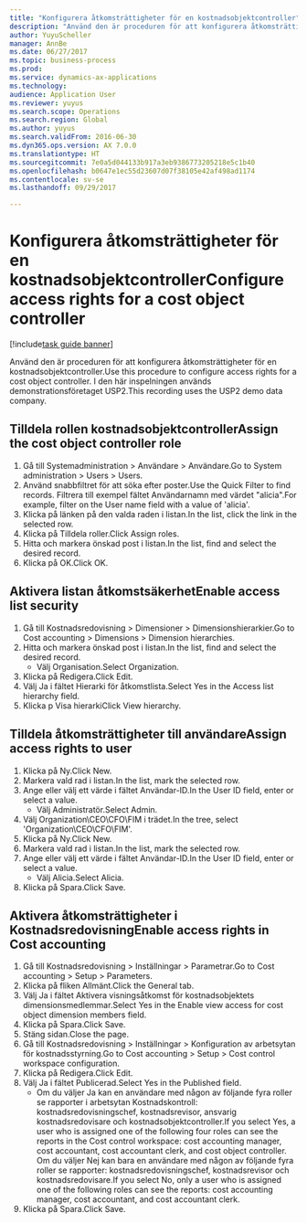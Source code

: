```yaml
--- 
title: "Konfigurera åtkomsträttigheter för en kostnadsobjektcontroller"
description: "Använd den är proceduren för att konfigurera åtkomsträttigheter för en kostnadsobjektcontroller."
author: YuyuScheller
manager: AnnBe
ms.date: 06/27/2017
ms.topic: business-process
ms.prod: 
ms.service: dynamics-ax-applications
ms.technology: 
audience: Application User
ms.reviewer: yuyus
ms.search.scope: Operations
ms.search.region: Global
ms.author: yuyus
ms.search.validFrom: 2016-06-30
ms.dyn365.ops.version: AX 7.0.0
ms.translationtype: HT
ms.sourcegitcommit: 7e0a5d044133b917a3eb9386773205218e5c1b40
ms.openlocfilehash: b0647e1ec55d23607d07f38105e42af498ad1174
ms.contentlocale: sv-se
ms.lasthandoff: 09/29/2017

---
```

# <a name="configure-access-rights-for-a-cost-object-controller"></a><span data-ttu-id="8159a-103">Konfigurera åtkomsträttigheter för en kostnadsobjektcontroller</span><span class="sxs-lookup"><span data-stu-id="8159a-103">Configure access rights for a cost object controller</span></span>

[!include[task guide banner](../../includes/task-guide-banner.md)]

<span data-ttu-id="8159a-104">Använd den är proceduren för att konfigurera åtkomsträttigheter för en kostnadsobjektcontroller.</span><span class="sxs-lookup"><span data-stu-id="8159a-104">Use this procedure to configure access rights for a cost object controller.</span></span> <span data-ttu-id="8159a-105">I den här inspelningen används demonstrationsföretaget USP2.</span><span class="sxs-lookup"><span data-stu-id="8159a-105">This recording uses the USP2 demo data company.</span></span>


## <a name="assign-the-cost-object-controller-role"></a><span data-ttu-id="8159a-106">Tilldela rollen kostnadsobjektcontroller</span><span class="sxs-lookup"><span data-stu-id="8159a-106">Assign the cost object controller role</span></span>
1. <span data-ttu-id="8159a-107">Gå till Systemadministration > Användare > Användare.</span><span class="sxs-lookup"><span data-stu-id="8159a-107">Go to System administration > Users > Users.</span></span>
2. <span data-ttu-id="8159a-108">Använd snabbfiltret för att söka efter poster.</span><span class="sxs-lookup"><span data-stu-id="8159a-108">Use the Quick Filter to find records.</span></span> <span data-ttu-id="8159a-109">Filtrera till exempel fältet Användarnamn med värdet "alicia".</span><span class="sxs-lookup"><span data-stu-id="8159a-109">For example, filter on the User name field with a value of 'alicia'.</span></span>
3. <span data-ttu-id="8159a-110">Klicka på länken på den valda raden i listan.</span><span class="sxs-lookup"><span data-stu-id="8159a-110">In the list, click the link in the selected row.</span></span>
4. <span data-ttu-id="8159a-111">Klicka på Tilldela roller.</span><span class="sxs-lookup"><span data-stu-id="8159a-111">Click Assign roles.</span></span>
5. <span data-ttu-id="8159a-112">Hitta och markera önskad post i listan.</span><span class="sxs-lookup"><span data-stu-id="8159a-112">In the list, find and select the desired record.</span></span>
6. <span data-ttu-id="8159a-113">Klicka på OK.</span><span class="sxs-lookup"><span data-stu-id="8159a-113">Click OK.</span></span>

## <a name="enable-access-list-security"></a><span data-ttu-id="8159a-114">Aktivera listan åtkomstsäkerhet</span><span class="sxs-lookup"><span data-stu-id="8159a-114">Enable access list security</span></span>
1. <span data-ttu-id="8159a-115">Gå till Kostnadsredovisning > Dimensioner > Dimensionshierarkier.</span><span class="sxs-lookup"><span data-stu-id="8159a-115">Go to Cost accounting > Dimensions > Dimension hierarchies.</span></span>
2. <span data-ttu-id="8159a-116">Hitta och markera önskad post i listan.</span><span class="sxs-lookup"><span data-stu-id="8159a-116">In the list, find and select the desired record.</span></span>
    * <span data-ttu-id="8159a-117">Välj Organisation.</span><span class="sxs-lookup"><span data-stu-id="8159a-117">Select Organization.</span></span>  
3. <span data-ttu-id="8159a-118">Klicka på Redigera.</span><span class="sxs-lookup"><span data-stu-id="8159a-118">Click Edit.</span></span>
4. <span data-ttu-id="8159a-119">Välj Ja i fältet Hierarki för åtkomstlista.</span><span class="sxs-lookup"><span data-stu-id="8159a-119">Select Yes in the Access list hierarchy field.</span></span>
5. <span data-ttu-id="8159a-120">Klicka p Visa hierarki</span><span class="sxs-lookup"><span data-stu-id="8159a-120">Click View hierarchy.</span></span>

## <a name="assign-access-rights-to-user"></a><span data-ttu-id="8159a-121">Tilldela åtkomsträttigheter till användare</span><span class="sxs-lookup"><span data-stu-id="8159a-121">Assign access rights to user</span></span>
1. <span data-ttu-id="8159a-122">Klicka på Ny.</span><span class="sxs-lookup"><span data-stu-id="8159a-122">Click New.</span></span>
2. <span data-ttu-id="8159a-123">Markera vald rad i listan.</span><span class="sxs-lookup"><span data-stu-id="8159a-123">In the list, mark the selected row.</span></span>
3. <span data-ttu-id="8159a-124">Ange eller välj ett värde i fältet Användar-ID.</span><span class="sxs-lookup"><span data-stu-id="8159a-124">In the User ID field, enter or select a value.</span></span>
    * <span data-ttu-id="8159a-125">Välj Administratör.</span><span class="sxs-lookup"><span data-stu-id="8159a-125">Select Admin.</span></span>  
4. <span data-ttu-id="8159a-126">Välj Organization\CEO\CFO\FIM i trädet.</span><span class="sxs-lookup"><span data-stu-id="8159a-126">In the tree, select 'Organization\CEO\CFO\FIM'.</span></span>
5. <span data-ttu-id="8159a-127">Klicka på Ny.</span><span class="sxs-lookup"><span data-stu-id="8159a-127">Click New.</span></span>
6. <span data-ttu-id="8159a-128">Markera vald rad i listan.</span><span class="sxs-lookup"><span data-stu-id="8159a-128">In the list, mark the selected row.</span></span>
7. <span data-ttu-id="8159a-129">Ange eller välj ett värde i fältet Användar-ID.</span><span class="sxs-lookup"><span data-stu-id="8159a-129">In the User ID field, enter or select a value.</span></span>
    * <span data-ttu-id="8159a-130">Välj Alicia.</span><span class="sxs-lookup"><span data-stu-id="8159a-130">Select Alicia.</span></span>  
8. <span data-ttu-id="8159a-131">Klicka på Spara.</span><span class="sxs-lookup"><span data-stu-id="8159a-131">Click Save.</span></span>

## <a name="enable-access-rights-in-cost-accounting"></a><span data-ttu-id="8159a-132">Aktivera åtkomsträttigheter i Kostnadsredovisning</span><span class="sxs-lookup"><span data-stu-id="8159a-132">Enable access rights in Cost accounting</span></span>
1. <span data-ttu-id="8159a-133">Gå till Kostnadsredovisning > Inställningar > Parametrar.</span><span class="sxs-lookup"><span data-stu-id="8159a-133">Go to Cost accounting > Setup > Parameters.</span></span>
2. <span data-ttu-id="8159a-134">Klicka på fliken Allmänt.</span><span class="sxs-lookup"><span data-stu-id="8159a-134">Click the General tab.</span></span>
3. <span data-ttu-id="8159a-135">Välj Ja i fältet Aktivera visningsåtkomst för kostnadsobjektets dimensionsmedlemmar.</span><span class="sxs-lookup"><span data-stu-id="8159a-135">Select Yes in the Enable view access for cost object dimension members field.</span></span>
4. <span data-ttu-id="8159a-136">Klicka på Spara.</span><span class="sxs-lookup"><span data-stu-id="8159a-136">Click Save.</span></span>
5. <span data-ttu-id="8159a-137">Stäng sidan.</span><span class="sxs-lookup"><span data-stu-id="8159a-137">Close the page.</span></span>
6. <span data-ttu-id="8159a-138">Gå till Kostnadsredovisning > Inställningar > Konfiguration av arbetsytan för kostnadsstyrning.</span><span class="sxs-lookup"><span data-stu-id="8159a-138">Go to Cost accounting > Setup > Cost control workspace configuration.</span></span>
7. <span data-ttu-id="8159a-139">Klicka på Redigera.</span><span class="sxs-lookup"><span data-stu-id="8159a-139">Click Edit.</span></span>
8. <span data-ttu-id="8159a-140">Välj Ja i fältet Publicerad.</span><span class="sxs-lookup"><span data-stu-id="8159a-140">Select Yes in the Published field.</span></span>
    * <span data-ttu-id="8159a-141">Om du väljer Ja kan en användare med någon av följande fyra roller se rapporter i arbetsytan Kostnadskontroll: kostnadsredovisningschef, kostnadsrevisor, ansvarig kostnadsredovisare och kostnadsobjektcontroller.</span><span class="sxs-lookup"><span data-stu-id="8159a-141">If you select Yes, a user who is assigned one of the following four roles can see the reports in the Cost control workspace: cost accounting manager, cost accountant, cost accountant clerk, and cost object controller.</span></span> <span data-ttu-id="8159a-142">Om du väljer Nej kan bara en användare med någon av följande fyra roller se rapporter: kostnadsredovisningschef, kostnadsrevisor och kostnadsredovisare.</span><span class="sxs-lookup"><span data-stu-id="8159a-142">If you select No, only a user who is assigned one of the following roles can see the reports: cost accounting manager, cost accountant, and cost accountant clerk.</span></span>    
9. <span data-ttu-id="8159a-143">Klicka på Spara.</span><span class="sxs-lookup"><span data-stu-id="8159a-143">Click Save.</span></span>



